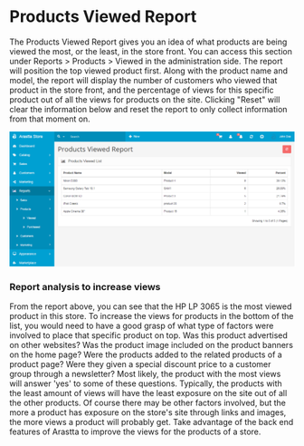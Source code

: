 Products Viewed Report
======================

The Products Viewed Report gives you an idea of what products are being viewed the most, or the least, in the store front. You can access this section under Reports > Products > Viewed in the administration side. The report will position the top viewed product first. Along with the product name and model, the report will display the number of customers who viewed that product in the store front, and the percentage of views for this specific product out of all the views for products on the site. Clicking "Reset" will clear the information below and reset the report to only collect information from that moment on.

![products viewed report](_images/products-viewed.png)

### Report analysis to increase views

From the report above, you can see that the HP LP 3065 is the most viewed product in this store. To increase the views for products in the bottom of the list, you would need to have a good grasp of what type of factors were involved to place that specific product on top. Was this product advertised on other websites? Was the product image included on the product banners on the home page? Were the products added to the related products of a product page? Were they given a special discount price to a customer group through a newsletter? Most likely, the product with the most views will answer 'yes' to some of these questions. Typically, the products with the least amount of views will have the least exposure on the site out of all the other products. Of course there may be other factors involved, but the more a product has exposure on the store's site through links and images, the more views a product will probably get. Take advantage of the back end features of Arastta to improve the views for the products of a store.
